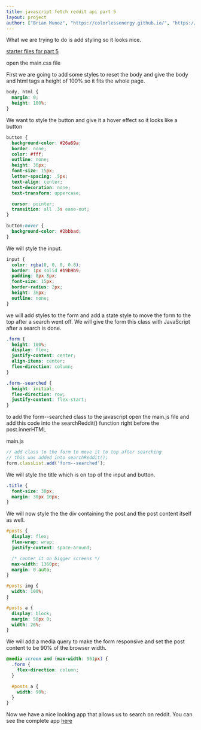 ```yaml
---
title: javascript fetch reddit api part 5
layout: project
author: ["Brian Munoz", "https://colorlessenergy.github.io/", "https://github.com/colorlessenergy"]
---
```


What we are trying to do is add styling so it looks nice.

[starter files for part 5](https://github.com/colorlessenergy/fetch-reddit/tree/part4)

open the main.css file

First we are going to add some styles to reset the body and give the body and html tags a height of 100% so it fits the whole page.

```css
body, html {
  margin: 0;
  height: 100%;
}
```

We want to style the button and give it a hover effect so it looks like a button

```css
button {
  background-color: #26a69a;
  border: none;
  color: #fff;
  outline: none;
  height: 36px;
  font-size: 15px;
  letter-spacing: .5px;
  text-align: center;
  text-decoration: none;
  text-transform: uppercase;

  cursor: pointer;
  transition: all .3s ease-out;
}

button:hover {
  background-color: #2bbbad;
}
```

We will style the input.

```css
input {
  color: rgba(0, 0, 0, 0.8);
  border: 1px solid #b9b9b9;
  padding: 0px 8px;
  font-size: 15px;
  border-radius: 2px;
  height: 36px;
  outline: none;
}
```

we will add styles to the form and add a state style to move the form to the top after a search went off. We will give the form this class with JavaScript after a search is done.

```css
.form {
  height: 100%;
  display: flex;
  justify-content: center;
  align-items: center;
  flex-direction: column;
}

.form--searched {
  height: initial;
  flex-direction: row;
  justify-content: flex-start;
}
```
to add the <span class="highlight__code">form--searched</span> class to the javascript open the main.js file and add this code into the <span class="highlight__code">searchReddit()</span> function right before the <span class="highlight__code">post.innerHTML</span>

<p class="highlight__file-desc">main.js</p>

```javascript
// add class to the form to move it to top after searching
// this was added into searchReddit();
form.classList.add('form--searched');
```


We will style the title which is on top of the input and button.

```css
.title {
  font-size: 30px;
  margin: 30px 10px;
}
```

We will now style the the div containing the post and the post content itself as well.

```css
#posts {
  display: flex;
  flex-wrap: wrap;
  justify-content: space-around;

  /* center it on bigger screens */
  max-width: 1360px;
  margin: 0 auto;
}

#posts img {
  width: 100%;
}

#posts a {
  display: block;
  margin: 50px 0;
  width: 26%;
}
```

We will add a media query to make the form responsive and set the post content to be 90% of the browser width.
```css
@media screen and (max-width: 961px) {
  .form {
    flex-direction: column;
  }

  #posts a {
    width: 90%;
  }
}
```

Now we have a nice looking app that allows us to search on reddit. You can see the complete app [here](https://github.com/colorlessenergy/fetch-reddit)

